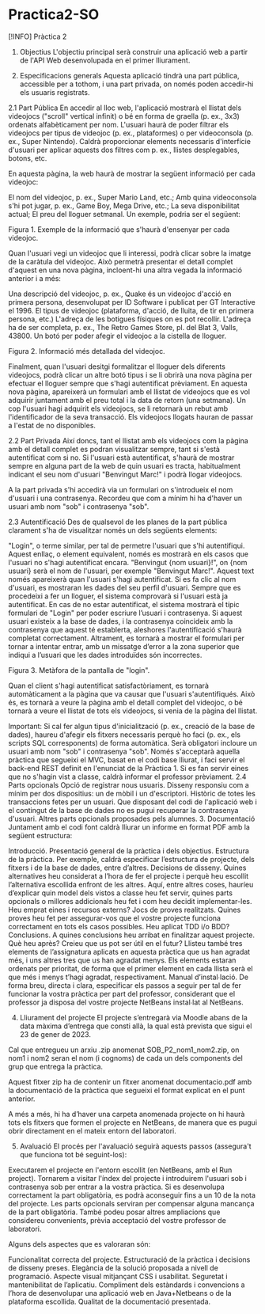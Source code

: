 # Practica2-SO
[!INFO]
Pràctica 2
1. Objectius
L'objectiu principal serà construir una aplicació web a partir de l'API Web desenvolupada en el primer lliurament.

2. Especificacions generals
Aquesta aplicació tindrà una part pública, accessible per a tothom, i una part privada, on només poden accedir-hi els usuaris registrats.

2.1 Part Pública
En accedir al lloc web, l'aplicació mostrarà el llistat dels videojocs ("scroll" vertical infinit) o bé en forma de graella (p. ex., 3x3) ordenats alfabèticament per nom. L'usuari haurà de poder filtrar els videojocs per tipus de videojoc (p. ex., plataformes) o per videoconsola (p. ex., Super Nintendo). Caldrà proporcionar elements necessaris d'interfície d'usuari per aplicar aquests dos filtres com p. ex., llistes desplegables, botons, etc.

En aquesta pàgina, la web haurà de mostrar la següent informació per cada videojoc:

El nom del videojoc, p. ex., Super Mario Land, etc.;
Amb quina videoconsola s'hi pot jugar, p. ex., Game Boy, Mega Drive, etc.;
La seva disponibilitat actual;
El preu del lloguer setmanal.
Un exemple, podria ser el següent:



Figura 1. Exemple de la informació que s'haurà d'ensenyar per cada videojoc.

Quan l'usuari vegi un videojoc que li interessi, podrà clicar sobre la imatge de la caràtula del videojoc. Això permetrà presentar el detall complet d'aquest en una nova pàgina, incloent-hi una altra vegada la informació anterior i a més:

Una descripció del videojoc, p. ex., Quake és un videojoc d'acció en primera persona, desenvolupat per ID Software i publicat per GT Interactive el 1996.
El tipus de videojoc (plataforma, d'acció, de lluita, de tir en primera persona, etc.)
L'adreça de les botigues físiques on es pot recollir. L'adreça ha de ser completa, p. ex., The Retro Games Store, pl. del Blat 3, Valls, 43800.
Un botó per poder afegir el videojoc a la cistella de lloguer.


Figura 2. Informació més detallada del videojoc.

Finalment, quan l'usuari desitgi formalitzar el lloguer dels diferents videojocs, podrà clicar un altre botó tipus  i se li obrirà una nova pàgina per efectuar el lloguer sempre que s'hagi autentificat prèviament. En aquesta nova pàgina, apareixerà un formulari amb el llistat de videojocs que es vol adquirir juntament amb el preu total i la data de retorn (una setmana). Un cop l'usuari hagi adquirit els videojocs, se li retornarà un rebut amb l'identificador de la seva transacció. Els videojocs llogats hauran de passar a l'estat de no disponibles.

 2.2 Part Privada
Així doncs, tant el llistat amb els videojocs com la pàgina amb el detall complet es podran visualitzar sempre, tant si s'està autentificat com si no. Si l'usuari està autentificat, s'haurà de mostrar sempre en alguna part de la web de quin usuari es tracta, habitualment indicant el seu nom d'usuari "Benvingut Marc!" i podrà llogar videojocs.

A la part privada s'hi accedirà via un formulari on s'introdueix el nom d'usuari i una contrasenya.  Recordeu que com a mínim hi ha d'haver un usuari amb nom "sob" i contrasenya "sob".

2.3 Autentificació
Des de qualsevol de les planes de la part pública clarament s'ha de visualitzar només un dels següents elements:

"Login", o terme similar, per tal de permetre l'usuari que s'hi autentifiqui. Aquest enllaç, o element equivalent, només es mostrarà en els casos que l'usuari no s'hagi autentificat encara.
"Benvingut {nom usuari}!", on {nom usuari} serà el nom de l'usuari, per exemple "Benvingut Marc!". Aquest text només apareixerà quan l'usuari s'hagi autentificat. Si es fa clic al nom d'usuari, es mostraran les dades del seu perfil d'usuari.
Sempre que es procedeixi a fer un lloguer, el sistema comprovarà si l'usuari està ja autentificat. En cas de no estar autentificat, el sistema mostrarà el típic formulari de "Login" per poder escriure l’usuari i contrasenya. Si aquest usuari existeix a la base de dades, i la contrasenya coincideix amb la contrasenya que aquest té establerta, aleshores l'autentificació s'haurà completat correctament. Altrament, es tornarà a mostrar el formulari per tornar a intentar entrar, amb un missatge d’error a la zona superior que indiqui a l’usuari que les dades introduïdes són incorrectes.



Figura 3. Metàfora de la pantalla de "login".

Quan el client s'hagi autentificat satisfactòriament, es tornarà automàticament a la pàgina que va causar que l'usuari s'autentifiqués. Això és, es tornarà a veure la pàgina amb el detall complet del videojoc, o bé tornarà a veure el llistat de tots els videojocs, si venia de la pàgina del llistat.

Important:
Si cal fer algun tipus d'inicialització (p. ex., creació de la base de dades), haureu d'afegir els fitxers necessaris perquè ho faci (p. ex., els scripts SQL corresponents) de forma automàtica.
Serà obligatori incloure un usuari amb nom "sob" i contrasenya "sob".
Només s'acceptarà aquella pràctica que segueixi el MVC, basat en el codi base lliurat, i faci servir el back-end REST definit en l'enunciat de la Pràctica 1.
Si es fan servir eines que no s'hagin vist a classe, caldrà informar el professor prèviament.
2.4 Parts opcionals
Opció de registrar nous usuaris.
Disseny responsiu com a mínim per dos dispositius: un de mòbil i un d'escriptori. 
Històric de totes les transaccions fetes per un usuari.
Que disposant del codi de l'aplicació web i el contingut de la base de dades no es pugui recuperar la contrasenya d'usuari.
Altres parts opcionals proposades pels alumnes.
3. Documentació
Juntament amb el codi font caldrà lliurar un informe en format PDF amb la següent estructura:

Introducció. Presentació general de la pràctica i dels objectius.
Estructura de la pràctica. Per exemple, caldrà especificar l’estructura de projecte, dels fitxers i de la base de dades, entre d’altres.
Decisions de disseny. Quines alternatives heu considerat a l’hora de fer el projecte i perquè heu escollit l’alternativa escollida enfront de les altres. Aquí, entre altres coses, hauríeu d’explicar quin model dels vistos a classe heu fet servir, quines parts opcionals o millores addicionals heu fet i com heu decidit implementar-­les. Heu emprat eines i recursos externs?
Jocs de proves realitzats. Quines proves heu fet per assegurar­-vos que el vostre projecte funciona correctament en tots els casos possibles. Heu aplicat TDD i/o BDD?
Conclusions. A quines conclusions heu arribat en finalitzar aquest projecte. Què heu après? Creieu que us pot ser útil en el futur? Llisteu també tres elements de l’assignatura aplicats en aquesta pràctica que us han agradat més, i uns altres tres que us han agradat menys. Els elements estaran ordenats per prioritat, de forma que el primer element en cada llista serà el que més i menys t’hagi agradat, respectivament.
Manual d’instal∙lació. De forma breu, directa i clara, especificar els passos a seguir per tal de fer funcionar la vostra pràctica per part del professor, considerant que el professor ja disposa del vostre projecte NetBeans instal∙lat al NetBeans. 

4. Lliurament del projecte
El projecte s’entregarà via Moodle abans de la data màxima d’entrega que consti allà, la qual està prevista que sigui el 23 de gener de 2023.

Cal que entregueu un arxiu .zip anomenat SOB_P2_nom1_nom2.zip, on nom1 i nom2 seran el nom (i cognoms) de cada un dels components del grup que entrega la pràctica.

Aquest fitxer zip ha de contenir un fitxer anomenat documentacio.pdf amb la documentació de la pràctica que segueixi el format explicat en el punt anterior.

A més a més, hi ha d’haver una carpeta anomenada projecte on hi haurà tots els fitxers que formen el projecte en NetBeans, de manera que es pugui obrir directament en el mateix entorn del laboratori.

5. Avaluació
El procés per l'avaluació seguirà aquests passos (assegura't que funciona tot bé seguint-los):

Executarem el projecte en l'entorn escollit (en NetBeans, amb el Run project).
Tornarem a visitar l'índex del projecte i introduirem l'usuari sob i contrasenya sob per entrar a la vostra pràctica.
Si es desenvolupa correctament la part obligatòria, es podrà aconseguir fins a un 10 de la nota del projecte. Les parts opcionals serviran per compensar alguna mancança de la part obligatòria. També podeu posar altres ampliacions que considereu convenients, prèvia acceptació del vostre professor de laboratori.

Alguns dels aspectes que es valoraran són:

Funcionalitat correcta del projecte.
Estructuració de la pràctica i decisions de disseny preses.
Elegància de la solució proposada a nivell de programació.
Aspecte visual mitjançant CSS i usabilitat.
Seguretat i mantenibilitat de l’aplicatiu.
Compliment dels estàndards i convencions a l’hora de desenvolupar una aplicació web en Java+Netbeans o de la plataforma escollida.
Qualitat de la documentació presentada.
